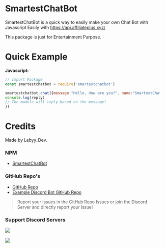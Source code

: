 # SmartestChatBot

SmartestChatBot is a quick way to easily make your own Chat Bot with Javascript Easily with https://api.affiliateplus.xyz/

This package is just for Entertainment Purpose.


# Quick Example
 
**Javascript:**
```js
// Import Package
const smartestchatbot = require('smartestchatbot')

smartestchatbot.chat({message:"Hello, How are you?", name:"SmartestChatbot", owner:"CoolOwnerName", user: "CoolUniqueUserId" }).then(reply => {
console.log(reply)
// The module will reply based on the message!
})
```

# Credits
 
Made by Lebyy_Dev.

### NPM
- [SmartestChatBot](https://www.npmjs.com/package/smartestchatbot)
### GitHub Repo's
- [GitHub Repo](https://github.com/Lebyy/SmartestChatBot)
- [Example Discord Bot GitHub Repo](https://github.com/Lebyy/SmartestChatBot-Example)

> Report your Issues in the GitHub Repo Issues or join the Discord Server and directly report your Issue!
### Support Discord Servers
<a href="https://discord.gg/anyF4j3MUu"><img src="https://invidget.switchblade.xyz/anyF4j3MUu"/></a>
<br><br>
<a href="https://discord.gg/SnjkPDakkM"><img src="https://invidget.switchblade.xyz/SnjkPDakkM"/></a>
<br><br>
</div>
